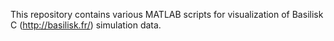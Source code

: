This repository contains various MATLAB scripts for visualization of Basilisk C (http://basilisk.fr/) simulation data. 
